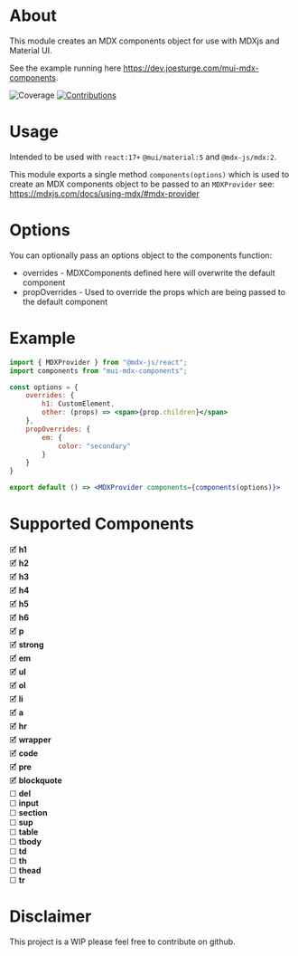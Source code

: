 # About

This module creates an MDX components object for use with MDXjs and Material UI.

See the example running here https://dev.joesturge.com/mui-mdx-components.

![Coverage](https://img.shields.io/badge/coverage-99%25-brightgreen.svg?style=flat)
[![Contributions](https://img.shields.io/badge/contributions-welcome-blue)](https://github.com/joesturge/mui-mdx-components/issues)

# Usage

Intended to be used with `react:17+` `@mui/material:5` and `@mdx-js/mdx:2`.

This module exports a single method `components(options)` which is used to create an MDX components object to be passed to an `MDXProvider` see: https://mdxjs.com/docs/using-mdx/#mdx-provider

# Options

You can optionally pass an options object to the components function:

- overrides - MDXComponents defined here will overwrite the default component
- propOverrides - Used to override the props which are being passed to the default component

# Example

```jsx
import { MDXProvider } from "@mdx-js/react";
import components from "mui-mdx-components";

const options = {
    overrides: {
        h1: CustomElement,
        other: (props) => <span>{prop.children}</span>
    },
    propOverrides: {
        em: {
            color: "secondary"
        }
    }
}

export default () => <MDXProvider components={components(options)}>
```

# Supported Components

🗹 **h1** \
🗹 **h2** \
🗹 **h3** \
🗹 **h4** \
🗹 **h5** \
🗹 **h6** \
🗹 **p** \
🗹 **strong** \
🗹 **em** \
🗹 **ul** \
🗹 **ol** \
🗹 **li** \
🗹 **a** \
🗹 **hr** \
🗹 **wrapper** \
🗹 **code** \
🗹 **pre** \
🗹 **blockquote** \
☐ **del** \
☐ **input** \
☐ **section** \
☐ **sup** \
☐ **table** \
☐ **tbody** \
☐ **td** \
☐ **th** \
☐ **thead** \
☐ **tr**

# Disclaimer

This project is a WIP please feel free to contribute on github.
